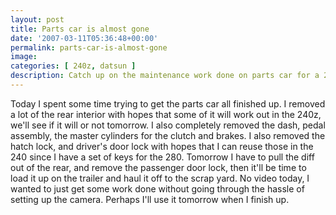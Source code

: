 ```yaml
---
layout: post
title: Parts car is almost gone
date: '2007-03-11T05:36:48+00:00'
permalink: parts-car-is-almost-gone
image: 
categories: [ 240z, datsun ]
description: Catch up on the maintenance work done on parts car for a 240z, including interior removal and lock replacement. No video today, just progress details.
---
```


Today I spent some time trying to get the parts car all finished up. I removed a lot of the rear interior with hopes that some of it will work out in the 240z, we'll see if it will or not tomorrow.
I also completely removed the dash, pedal assembly, the master cylinders for the clutch and brakes. I also removed the hatch lock, and driver's door lock with hopes that I can reuse those in the 240 since I have a set of keys for the 280. Tomorrow I have to pull the diff out of the rear, and remove the passenger door lock, then it'll be time to load it up on the trailer and haul it off to the scrap yard. 
No video today, I wanted to just get some work done without going through the hassle of setting up the camera. Perhaps I'll use it tomorrow when I finish up.






